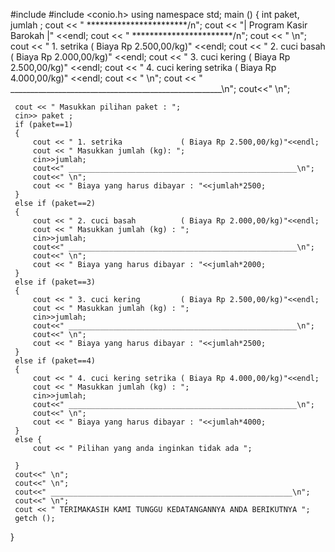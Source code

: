 #include <iostream>
#include <conio.h>
using namespace std;
main ()
{
     int paket, jumlah ;
     cout << " ***********************/n";
     cout << "| Program Kasir Barokah |" <<endl;
     cout << " ***********************/n";
     cout << " \n";
     cout << " 1. setrika             ( Biaya Rp 2.500,00/kg)" <<endl;
     cout << " 2. cuci basah          ( Biaya Rp 2.000,00/kg)" <<endl;
     cout << " 3. cuci kering         ( Biaya Rp 2.500,00/kg)" <<endl;
     cout << " 4. cuci kering setrika ( Biaya Rp 4.000,00/kg)" <<endl;
     cout << " \n";
     cout << " _____________________________________________________\n";
     cout<<" \n";

     cout << " Masukkan pilihan paket : ";
     cin>> paket ;
     if (paket==1)
     {
         cout << " 1. setrika             ( Biaya Rp 2.500,00/kg)"<<endl;
         cout << " Masukkan jumlah (kg): ";
         cin>>jumlah;
         cout<<" ___________________________________________________\n";
         cout<<" \n";
         cout << " Biaya yang harus dibayar : "<<jumlah*2500;
     }
     else if (paket==2)
     {
         cout << " 2. cuci basah          ( Biaya Rp 2.000,00/kg)"<<endl;
         cout << " Masukkan jumlah (kg) : ";
         cin>>jumlah;
         cout<<" ___________________________________________________\n";
         cout<<" \n";
         cout << " Biaya yang harus dibayar : "<<jumlah*2000;
     }
     else if (paket==3)
     {
         cout << " 3. cuci kering         ( Biaya Rp 2.500,00/kg)"<<endl;
         cout << " Masukkan jumlah (kg) : ";
         cin>>jumlah;
         cout<<" ___________________________________________________\n";
         cout<<" \n";
         cout << " Biaya yang harus dibayar : "<<jumlah*2500;
     }
     else if (paket==4)
     {
         cout << " 4. cuci kering setrika ( Biaya Rp 4.000,00/kg)"<<endl;
         cout << " Masukkan jumlah (kg) : ";
         cin>>jumlah;
         cout<<" ___________________________________________________\n";
         cout<<" \n";
         cout << " Biaya yang harus dibayar : "<<jumlah*4000;
     }
     else {
         cout << " Pilihan yang anda inginkan tidak ada ";

     }
     cout<<" \n";
     cout<<" \n";
     cout<<" ______________________________________________________\n";
     cout<<" \n";
     cout << " TERIMAKASIH KAMI TUNGGU KEDATANGANNYA ANDA BERIKUTNYA ";
     getch ();
}
